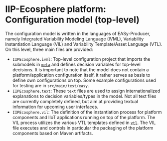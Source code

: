 # IIP-Ecosphere platform: Configuration model (top-level)

The configuration model is written in the languages of EASy-Producer, namely Integrated Variability Modeling Language (IVML), Variability Instantiation Language (VIL) and Variability Template/Asset Language (VTL). On this level, three main files are provided:

* `IIPEcosphere.ivml`: Top-level configuration project that imports the submodels in [`meta`](https://github.com/iip-ecosphere/platform/tree/main/platform/configuration/configuration/src/main/easy/meta) and defines decision variables for top-level decisions.  It is important to note that the model does not contain a platform/application configuration itself, it rather serves as basis to define own configurations on top. Some example configurations used for testing are in `src/main/test/easy`.
* `IIPEcosphere.text`: These `text` files are used to assign internationalized explanations to decision variables/types in the model. Not all text files are currently completely defined, but aim at providing textual information for upcoming user interfaces.
* `IIPEcosphere.vil`: The definition of the instantiation process for platform components and IIoT applications running on top of the platform. The VIL process utilizes the various VTL templates defined in [`vtl`](https://github.com/iip-ecosphere/platform/tree/main/platform/configuration/configuration/src/main/easy/vtl). The VIL file executes and controls in particular the packaging of the platform components based on Maven artifacts.